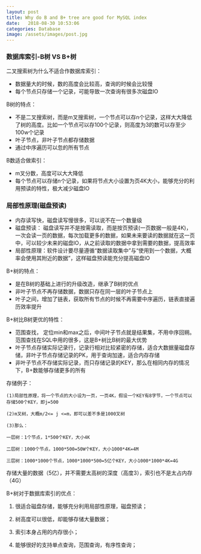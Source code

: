 ```yaml
---
layout: post
title: Why do B and B+ tree are good for MySQL index
date:   2018-08-30 10:53:06
categories: Database
image: /assets/images/post.jpg
---
```


### 数据库索引-B树 VS B+树

二叉搜索树为什么不适合作数据库索引：
- 数据量大的时候，数的高度会比较高，查询的时候会比较慢
- 每个节点只存储一个记录，可能导致一次查询有很多次磁盘IO

B树的特点：
- 不是二叉搜索树，而是m叉搜索树，一个节点可以存n个记录，这样大大降低了树的高度。比如一个节点可以存100个记录，则高度为3的数可以存至少100w个记录
- 叶子节点，非叶子节点都存储数据
- 通过中序遍历可以忽的所有节点

B数适合做索引：
- m叉分数，高度可以大大降低
- 每个节点可以存储n个记录，如果将节点大小设置为页4K大小，能够充分的利用预读的特性，极大减少磁盘IO

### 局部性原理(磁盘预读)
- 内存读写快，磁盘读写慢很多，可以说不在一个数量级
- 磁盘预读： 磁盘读写并不是按需读取，而是按页预读(一页数据一般是4K)，一次会读一页的数据，每次加载更多的数据，如果未来要读的数据就在这一页中，可以较少未来的磁盘IO，从之前读取的数据中拿到需要的数据，提高效率
- 局部性原理：软件设计要尽量遵循“数据读取集中”与“使用到一个数据，大概率会使用其附近的数据”，这样磁盘预读能充分提高磁盘IO

B+树的特点：
- 是在B树的基础上进行的升级改造，继承了B树的优点
- 非叶子节点不再存储数据，数据只存在同一层的叶子节点上
- 叶子之间，增加了链表，获取所有节点的时候不再需要中序遍历，链表直接遍历效率提升

B+树比B树更优的特性：
- 范围查找， 定位min和max之后，中间叶子节点就是结果集，不用中序回朔。范围查找在SQL中用的很多，这是B+树比B树的最大优势
- 叶子节点存储实际记录行，记录行相对比较紧密的存储，适合大数据量磁盘存储，非叶子节点存储记录的PK，用于查询加速，适合内存存储
- 非叶子节点不存储实际记录，而只存储记录的KEY，那么在相同内存的情况下，B+数能够存储更多的所有

存储例子：

```
(1)局部性原理，将一个节点的大小设为一页，一页4K，假设一个KEY有8字节，一个节点可以存储500个KEY，即j=500

(2)m叉树，大概m/2<= j <=m，即可以差不多是1000叉树

(3)那么：

一层树：1个节点，1*500个KEY，大小4K

二层树：1000个节点，1000*500=50W个KEY，大小1000*4K=4M

三层树：1000*1000个节点，1000*1000*500=5亿个KEY，大小1000*1000*4K=4G
```

存储大量的数据（5亿），并不需要太高树的深度（高度3），索引也不是太占内存（4G）

B+树对于数据库索引的优点：

1. 很适合磁盘存储，能够充分利用局部性原理，磁盘预读；

2. 树高度可以很低，却能够存储大量数据；

3. 索引本身占用的内存很小；

4. 能够很好的支持单点查询，范围查询，有序性查询；